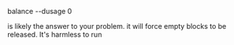balance --dusage 0

is likely the answer to your problem. it will force empty blocks to be released. It's harmless to run

